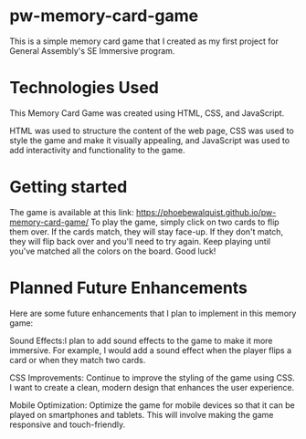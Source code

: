 # pw-memory-card-game

This is a simple memory card game that I created as my first project for General Assembly's SE Immersive program. 

# Technologies Used
This Memory Card Game was created using HTML, CSS, and JavaScript.

HTML was used to structure the content of the web page, CSS was used to style the game and make it visually appealing, and JavaScript was used to add interactivity and functionality to the game.

# Getting started
The game is available at this link: https://phoebewalquist.github.io/pw-memory-card-game/
To play the game, simply click on two cards to flip them over. If the cards match, they will stay face-up. If they don't match, they will flip back over and you'll need to try again.
Keep playing until you've matched all the colors on the board. Good luck!

# Planned Future Enhancements
Here are some future enhancements that I plan to implement in this memory game:

Sound Effects:I plan to add sound effects to the game to make it more immersive. For example, I would add a sound effect when the player flips a card or when they match two cards.

CSS Improvements: Continue to improve the styling of the game using CSS. I want to create a clean, modern design that enhances the user experience.

Mobile Optimization: Optimize the game for mobile devices so that it can be played on smartphones and tablets. This will involve making the game responsive and touch-friendly.

